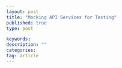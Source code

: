 ```yaml
---
layout: post
title: "Mocking API Services for Testing"
published: true
type: post

keywords:
description: ""
categories:
tag: article
---
```


